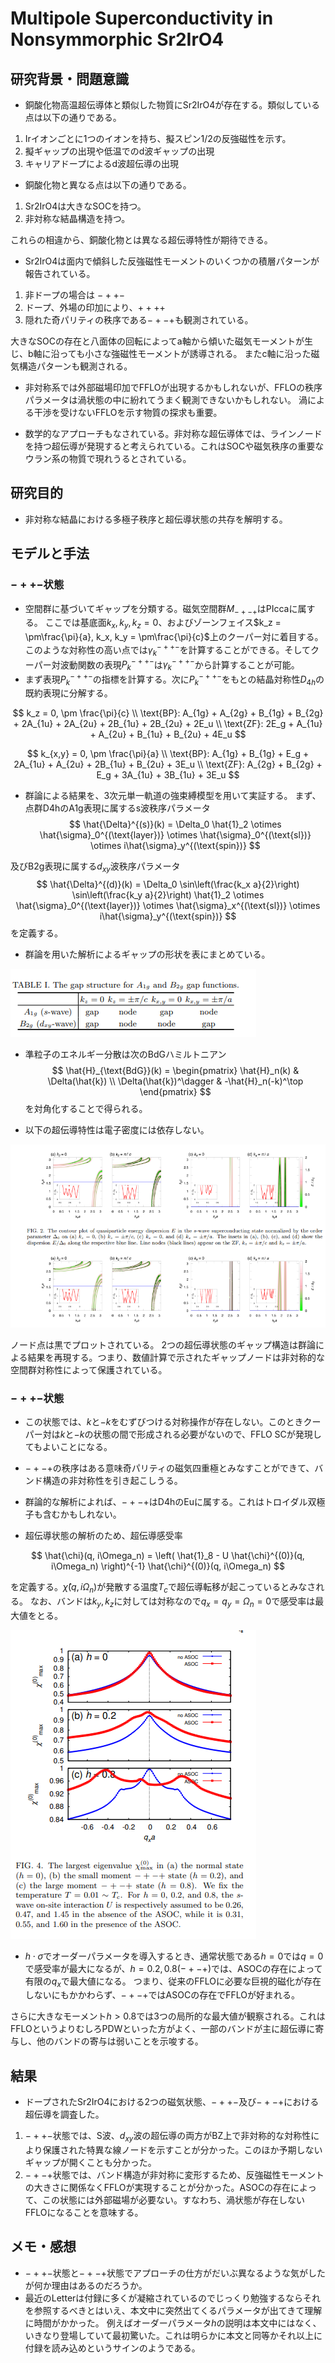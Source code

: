 # Multipole Superconductivity in Nonsymmorphic Sr2IrO4

## 研究背景・問題意識
- 銅酸化物高温超伝導体と類似した物質にSr2IrO4が存在する。類似している点は以下の通りである。
1. Irイオンごとに1つのイオンを持ち、擬スピン1/2の反強磁性を示す。
2. 擬ギャップの出現や低温でのd波ギャップの出現
3. キャリアドープによるd波超伝導の出現

- 銅酸化物と異なる点は以下の通りである。
1. Sr2IrO4は大きなSOCを持つ。
2. 非対称な結晶構造を持つ。

これらの相違から、銅酸化物とは異なる超伝導特性が期待できる。

- Sr2IrO4は面内で傾斜した反強磁性モーメントのいくつかの積層パターンが報告されている。
1. 非ドープの場合は $-++-$
2. ドープ、外場の印加により、$++++$
3. 隠れた奇パリティの秩序である$-+-+$も観測されている。

大きなSOCの存在と八面体の回転によってa軸から傾いた磁気モーメントが生じ、b軸に沿っても小さな強磁性モーメントが誘導される。
またc軸に沿った磁気構造パターンも観測される。

- 非対称系では外部磁場印加でFFLOが出現するかもしれないが、FFLOの秩序パラメータは渦状態の中に紛れてうまく観測できないかもしれない。
渦による干渉を受けないFFLOを示す物質の探求も重要。

- 数学的なアプローチもなされている。非対称な超伝導体では、ラインノードを持つ超伝導が発現すると考えられている。これはSOCや磁気秩序の重要なウラン系の物質で現れうるとされている。

## 研究目的
- 非対称な結晶における多極子秩序と超伝導状態の共存を解明する。

## モデルと手法
### $-++-$状態
- 空間群に基づいてギャップを分類する。磁気空間群$M_{-+-+}$はPIccaに属する。
ここでは基底面$k_x, k_y, k_z = 0$、およびゾーンフェイス$k_z = \pm\frac{\pi}{a}, k_x, k_y = \pm\frac{\pi}{c}$上のクーパー対に着目する。
このような対称性の高い点では$\gamma_k^{-++-}$を計算することができる。そしてクーパー対波動関数の表現$P_k^{-++-}$は$\gamma_k^{-++-}$から計算することが可能。
- まず表現$P_k^{-++-}$の指標を計算する。次に$P_k^{-++-}$をもとの結晶対称性$D_{4h}$の既約表現に分解する。

$$
k_z = 0, \pm \frac{\pi}{c} \\
\text{BP}: A_{1g} + A_{2g} + B_{1g} + B_{2g} + 2A_{1u} + 2A_{2u} + 2B_{1u} + 2B_{2u} + 2E_u \\
\text{ZF}: 2E_g + A_{1u} + A_{2u} + B_{1u} + B_{2u} + 4E_u
$$

$$
k_{x,y} = 0, \pm \frac{\pi}{a} \\
\text{BP}: A_{1g} + B_{1g} + E_g + 2A_{1u} + A_{2u} + 2B_{1u} + B_{2u} + 3E_u \\
\text{ZF}: A_{2g} + B_{2g} + E_g + 3A_{1u} + 3B_{1u} + 3E_u
$$

- 群論による結果を、3次元単一軌道の強束縛模型を用いて実証する。
まず、点群D4hのA1g表現に属するs波秩序パラメータ
$$
\hat{\Delta}^{(s)}(k) = \Delta_0 \hat{1}_2 \otimes \hat{\sigma}_0^{(\text{layer})} \otimes \hat{\sigma}_0^{(\text{sl})} \otimes i\hat{\sigma}_y^{(\text{spin})}
$$

及びB2g表現に属する$d_{xy}$波秩序パラメータ
$$
\hat{\Delta}^{(d)}(k) = \Delta_0 \sin\left(\frac{k_x a}{2}\right) \sin\left(\frac{k_y a}{2}\right) \hat{1}_2 \otimes \hat{\sigma}_0^{(\text{layer})} \otimes \hat{\sigma}_x^{(\text{sl})} \otimes i\hat{\sigma}_y^{(\text{spin})}
$$
を定義する。

- 群論を用いた解析によるギャップの形状を表にまとめている。

![図21](image-21.png)

- 準粒子のエネルギー分散は次のBdGハミルトニアン
$$
\hat{H}_{\text{BdG}}(k) =
\begin{pmatrix}
\hat{H}_n(k) & \Delta(\hat{k}) \\
\Delta(\hat{k})^\dagger & -\hat{H}_n(-k)^\top
\end{pmatrix}
$$
を対角化することで得られる。

- 以下の超伝導特性は電子密度には依存しない。

![図19](image-19.png)

ノード点は黒でプロットされている。
2つの超伝導状態のギャップ構造は群論による結果を再現する。つまり、数値計算で示されたギャップノードは非対称的な空間群対称性によって保護されている。

### $-++-$状態
- この状態では、$k$と$-k$をむずびつける対称操作が存在しない。このときクーパー対は$k$と$-k$の状態の間で形成される必要がないので、FFLO SCが発現してもよいことになる。

- $-+-+$の秩序はある意味奇パリティの磁気四重極とみなすことができて、バンド構造の非対称性を引き起こしうる。

- 群論的な解析によれば、$-+-+$はD4hのEuに属する。これはトロイダル双極子も含むかもしれない。

- 超伝導状態の解析のため、超伝導感受率

$$
\hat{\chi}(q, i\Omega_n) = \left( \hat{1}_8 - U \hat{\chi}^{(0)}(q, i\Omega_n) \right)^{-1} \hat{\chi}^{(0)}(q, i\Omega_n)
$$

を定義する。$\hat{\chi}(q, i\Omega_n)$が発散する温度$T_c$で超伝導転移が起こっているとみなされる。
なお、バンドは$k_y, k_z$に対しては対称なので$q_x = q_y = \Omega_n = 0$で感受率は最大値をとる。

![図20](image-20.png)

- $h \cdot \sigma$でオーダーパラメータを導入するとき、通常状態である$h = 0$では$q = 0$で感受率が最大になるが、$h = 0.2, 0.8$($-+-+$)では、ASOCの存在によって有限の$q_x$で最大値になる。
つまり、従来のFFLOに必要な巨視的磁化が存在しないにもかかわらず、$-+-+$ではASOCの存在でFFLOが好まれる。

さらに大きなモーメント$h > 0.8$では3つの局所的な最大値が観察される。これはFFLOというよりむしろPDWといった方がよく、一部のバンドが主に超伝導に寄与し、他のバンドの寄与は弱いことを示唆する。

## 結果
- ドープされたSr2IrO4における2つの磁気状態、$-++-$及び$-+-+$における超伝導を調査した。
1. $-++-$状態では、S波、$d_{xy}$波の超伝導の両方がBZ上で非対称的な対称性により保護された特異な線ノードを示すことが分かった。このほか予期しないギャップが開くことも分かった。
2. $-+-+$状態では、バンド構造が非対称に変形するため、反強磁性モーメントの大きさに関係なくFFLOが実現することが分かった。ASOCの存在によって、この状態には外部磁場が必要ない。すなわち、渦状態が存在しないFFLOになることを意味する。

## メモ・感想
- $-++-$状態と$-+-+$状態でアプローチの仕方がだいぶ異なるような気がしたが何か理由はあるのだろうか。
- 最近のLetterは付録に多くが凝縮されているのでじっくり勉強するならそれを参照するべきとはいえ、本文中に突然出てくるパラメータが出てきて理解に時間がかかった。
例えばオーダーパラメータ$h$の説明は本文中にはなく、いきなり登場していて最初驚いた。これは明らかに本文と同等かそれ以上に付録を読み込めというサインのようである。